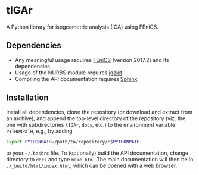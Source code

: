 # tIGAr

A Python library for isogeometric analysis (IGA) using FEniCS.

## Dependencies
* Any meaningful usage requires [FEniCS](https://fenicsproject.org/) (version 2017.2) and its dependencies.
* Usage of the NURBS module requires [igakit](https://bitbucket.org/dalcinl/igakit).
* Compiling the API documentation requires [Sphinx](http://www.sphinx-doc.org/en/master/).

## Installation

Install all dependencies, clone the repository (or download and extract from an archive), and append the top-level directory of the repository (viz. the one with subdirectories `tIGAr`, `docs`, etc.) to the environment variable `PYTHONPATH`, e.g., by adding
```bash
export PYTHONPATH=/path/to/repository/:$PYTHONPATH
```
to your `~/.bashrc` file.  To (optionally) build the API documentation, change directory to `docs` and type `make html`.The main documentation will then be in `./_build/html/index.html`, which can be opened with a web browser.  